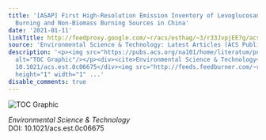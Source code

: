 ```yaml
---
title: '[ASAP] First High-Resolution Emission Inventory of Levoglucosan for Biomass
  Burning and Non-Biomass Burning Sources in China'
date: '2021-01-11'
linkTitle: http://feedproxy.google.com/~r/acs/esthag/~3/r33JvpjEE7g/acs.est.0c06675
source: 'Environmental Science & Technology: Latest Articles (ACS Publications)'
description: '<p><img src="https://pubs.acs.org/na101/home/literatum/publisher/achs/journals/content/esthag/0/esthag.ahead-of-print/acs.est.0c06675/20210111/images/medium/es0c06675_0008.gif"
  alt="TOC Graphic"/></p><div><cite>Environmental Science & Technology</cite></div><div>DOI:
  10.1021/acs.est.0c06675</div><img src="http://feeds.feedburner.com/~r/acs/esthag/~4/r33JvpjEE7g"
  height="1" width="1" ...'
disable_comments: true
---
```

<p><img src="https://pubs.acs.org/na101/home/literatum/publisher/achs/journals/content/esthag/0/esthag.ahead-of-print/acs.est.0c06675/20210111/images/medium/es0c06675_0008.gif" alt="TOC Graphic"/></p><div><cite>Environmental Science & Technology</cite></div><div>DOI: 10.1021/acs.est.0c06675</div><img src="http://feeds.feedburner.com/~r/acs/esthag/~4/r33JvpjEE7g" height="1" width="1" ...